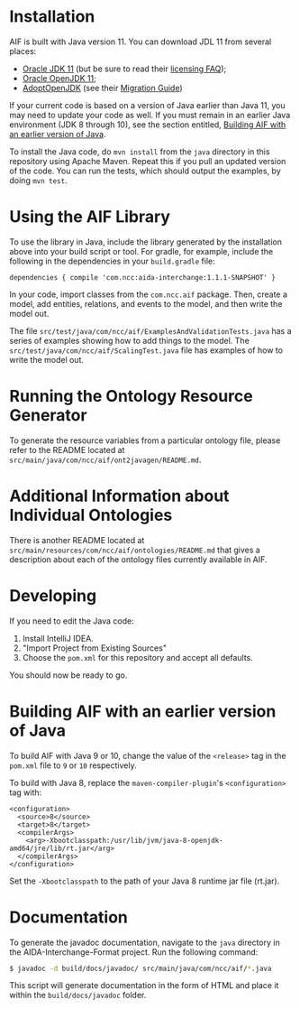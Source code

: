 # Installation

AIF is built with Java version 11.  You can download JDL 11 from several places:
* [Oracle JDK 11](https://www.oracle.com/java/technologies/javase-jdk11-downloads.html)
(but be sure to read their [licensing FAQ](https://www.oracle.com/technetwork/java/javase/overview/oracle-jdk-faqs.html));
* [Oracle OpenJDK 11](http://openjdk.java.net/projects/jdk/11/);
* [AdoptOpenJDK](https://adoptopenjdk.net/?variant=openjdk11&jvmVariant=hotspot) (see their [Migration Guide](https://adoptopenjdk.net/migration.html))

If your current code is based on a version of Java earlier than Java 11, you may need to update your code as well.
If you must remain in an earlier Java environment (JDK 8 through 10), see the section entitled,
[Building AIF with an earlier version of Java](#building-aif-with-an-earlier-version-of-java).

To install the Java code, do `mvn install` from the `java` directory in this repository using Apache Maven.
Repeat this if you pull an updated version of the code. You can run the tests,
which should output the examples, by doing `mvn test`.

# Using the AIF Library

To use the library in Java, include the library generated by the
installation above into your build script or tool.  For gradle, for
example, include the following in the dependencies in your `build.gradle` file:

`dependencies {
    compile 'com.ncc:aida-interchange:1.1.1-SNAPSHOT'
}`

In your code, import classes from the `com.ncc.aif` package.
Then, create a model, add entities, relations, and events to the
model, and then write the model out.

The file `src/test/java/com/ncc/aif/ExamplesAndValidationTests.java`
has a series of examples showing how to add things to the model.  The
`src/test/java/com/ncc/aif/ScalingTest.java` file has examples of how
to write the model out.

# Running the Ontology Resource Generator

To generate the resource variables from a particular ontology file, please refer to
the README located at `src/main/java/com/ncc/aif/ont2javagen/README.md`.

# Additional Information about Individual Ontologies

There is another README located at `src/main/resources/com/ncc/aif/ontologies/README.md` that gives a description about each of the ontology files currently available in AIF.

# Developing

If you need to edit the Java code:
 1. Install IntelliJ IDEA.
 2. "Import Project from Existing Sources"
 3. Choose the `pom.xml` for this repository and accept all defaults.

You should now be ready to go.

# Building AIF with an earlier version of Java

To build AIF with Java 9 or 10, change the value of the `<release>` tag in the `pom.xml` file to `9` or
`10` respectively.

To build with Java 8, replace the `maven-compiler-plugin`'s `<configuration>` tag with:

```
<configuration>
  <source>8</source>
  <target>8</target>
  <compilerArgs>
    <arg>-Xbootclasspath:/usr/lib/jvm/java-8-openjdk-amd64/jre/lib/rt.jar</arg>
  </compilerArgs>
</configuration>
```

Set the `-Xbootclasspath` to the path of your Java 8 runtime jar file (rt.jar).

# Documentation

To generate the javadoc documentation, navigate to the `java` directory in the AIDA-Interchange-Format project. Run the following command:

```bash
$ javadoc -d build/docs/javadoc/ src/main/java/com/ncc/aif/*.java
```
This script will generate documentation in the form of HTML and place it within the `build/docs/javadoc` folder.
